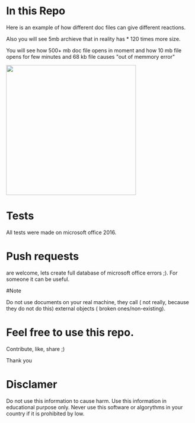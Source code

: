 # In this Repo

Here is an example of how different doc files can give different reactions.

Also you will see 5mb archieve that in reality has * 120 times more size.

You will see how 500+ mb doc file opens in moment and how 10 mb file opens for few minutes and 68 kb file causes "out of memmory error"

<p> <img src="https://www.easeus.com/images/en/data-recovery/drw-pro/microsoft-word-has-stopped-working.jpg" width="350"/> </p>

# Tests

All tests were made on microsoft office 2016.

# Push requests 
are welcome, lets create full database of microsoft office errors ;).
For someone it can be useful.

#Note

Do not use documents on your real machine, they call ( not really, because they do not do this) external objects ( broken ones/non-existing).


#  Feel free to use this repo.
Contribute, like, share ;)

Thank you

# Disclamer

Do not use this information to cause harm.
Use this information in educational purpose only.
Never use this software or algorythms in your country if it is prohibited by low.
